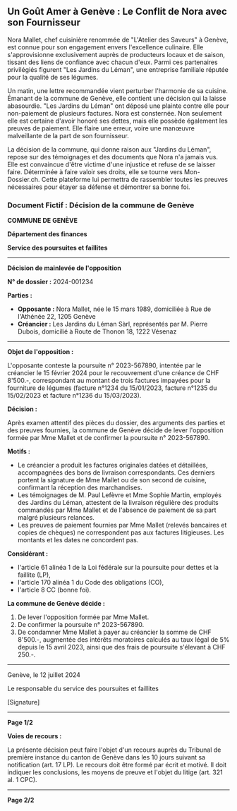 ## Un Goût Amer à Genève : Le Conflit de Nora avec son Fournisseur

Nora Mallet, chef cuisinière renommée de "L'Atelier des Saveurs" à Genève, est connue pour son engagement envers l'excellence culinaire. Elle s'approvisionne exclusivement auprès de producteurs locaux et de saison, tissant des liens de confiance avec chacun d'eux. Parmi ces partenaires privilégiés figurent "Les Jardins du Léman", une entreprise familiale réputée pour la qualité de ses légumes.

Un matin, une lettre recommandée vient perturber l'harmonie de sa cuisine. Émanant de la commune de Genève, elle contient une décision qui la laisse abasourdie. "Les Jardins du Léman" ont déposé une plainte contre elle pour non-paiement de plusieurs factures. Nora est consternée. Non seulement elle est certaine d'avoir honoré ses dettes, mais elle possède également les preuves de paiement. Elle flaire une erreur, voire une manœuvre malveillante de la part de son fournisseur.

La décision de la commune, qui donne raison aux "Jardins du Léman", repose sur des témoignages et des documents que Nora n'a jamais vus. Elle est convaincue d'être victime d'une injustice et refuse de se laisser faire. Déterminée à faire valoir ses droits, elle se tourne vers Mon-Dossier.ch. Cette plateforme lui permettra de rassembler toutes les preuves nécessaires pour étayer sa défense et démontrer sa bonne foi.

### Document Fictif : Décision de la commune de Genève

**COMMUNE DE GENÈVE**

**Département des finances**

**Service des poursuites et faillites**

---

**Décision de mainlevée de l'opposition**

**N° de dossier :** 2024-001234

**Parties :**

* **Opposante :** Nora Mallet, née le 15 mars 1989, domiciliée à Rue de l'Athénée 22, 1205 Genève
* **Créancier :** Les Jardins du Léman Sàrl, représentés par M. Pierre Dubois, domicilié à Route de Thonon 18, 1222 Vésenaz

---

**Objet de l'opposition :**

L'opposante conteste la poursuite n° 2023-567890, intentée par le créancier le 15 février 2024 pour le recouvrement d'une créance de CHF 8'500.-, correspondant au montant de trois factures impayées pour la fourniture de légumes (facture n°1234 du 15/01/2023, facture n°1235 du 15/02/2023 et facture n°1236 du 15/03/2023).

**Décision :**

Après examen attentif des pièces du dossier, des arguments des parties et des preuves fournies, la commune de Genève décide de lever l'opposition formée par Mme Mallet et de confirmer la poursuite n° 2023-567890.

**Motifs :**

* Le créancier a produit les factures originales datées et détaillées, accompagnées des bons de livraison correspondants. Ces derniers portent la signature de Mme Mallet ou de son second de cuisine, confirmant la réception des marchandises.
* Les témoignages de M. Paul Lefèvre et Mme Sophie Martin, employés des Jardins du Léman, attestent de la livraison régulière des produits commandés par Mme Mallet et de l'absence de paiement de sa part malgré plusieurs relances.
* Les preuves de paiement fournies par Mme Mallet (relevés bancaires et copies de chèques) ne correspondent pas aux factures litigieuses. Les montants et les dates ne concordent pas.

**Considérant :**

* l'article 61 alinéa 1 de la Loi fédérale sur la poursuite pour dettes et la faillite (LP),
* l'article 170 alinéa 1 du Code des obligations (CO),
* l'article 8 CC (bonne foi).

**La commune de Genève décide :**

1. De lever l'opposition formée par Mme Mallet.
2. De confirmer la poursuite n° 2023-567890.
3. De condamner Mme Mallet à payer au créancier la somme de CHF 8'500.-, augmentée des intérêts moratoires calculés au taux légal de 5% depuis le 15 avril 2023, ainsi que des frais de poursuite s'élevant à CHF 250.-.

---

Genève, le 12 juillet 2024

Le responsable du service des poursuites et faillites

[Signature]

---

**Page 1/2**

**Voies de recours :**

La présente décision peut faire l'objet d'un recours auprès du Tribunal de première instance du canton de Genève dans les 10 jours suivant sa notification (art. 17 LP). Le recours doit être formé par écrit et motivé. Il doit indiquer les conclusions, les moyens de preuve et l'objet du litige (art. 321 al. 1 CPC).

---

**Page 2/2**
